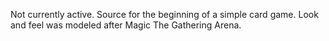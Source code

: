 Not currently active.
Source for the beginning of a simple card game. Look and feel was modeled after Magic The Gathering Arena.
